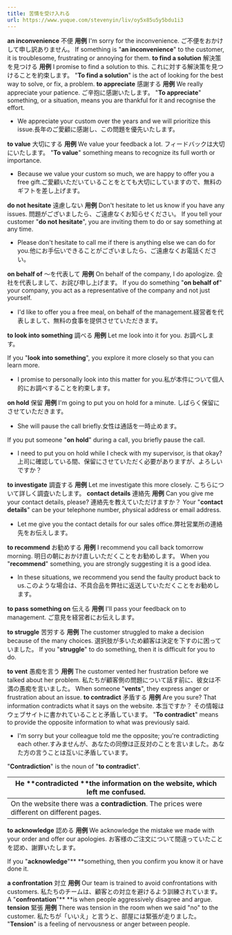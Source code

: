 ```yaml
---
title: 苦情を受け入れる
url: https://www.yuque.com/stevenyin/liv/oy5x85u5y5bdu1i3
---
```


**an inconvenience**
不便
**用例**
I'm sorry for the inconvenience.
ご不便をおかけして申し訳ありません。
If something is "**an inconvenience**" to the customer, it is troublesome, frustrating or annoying for them.
**to find a solution**
解決策を見つける
**用例**
I promise to find a solution to this.
これに対する解決策を見つけることを約束します。
"**To find a solution**" is the act of looking for the best way to solve, or fix, a problem.
**to appreciate**
感謝する
**用例**
We really appreciate your patience.
ご辛抱に感謝いたします。
"**To appreciate**" something, or a situation, means you are thankful for it and recognise the effort.

- We appreciate your custom over the years and we will prioritize this issue.長年のご愛顧に感謝し、この問題を優先いたします。

**to value**
大切にする
**用例**
We value your feedback a lot.
フィードバックは大切にいたします。
"**To value**" something means to recognize its full worth or importance.

- Because we value your custom so much, we are happy to offer you a free gift.ご愛顧いただいていることをとても大切にしていますので、無料のギフトを差し上げます。

**do not hesitate**
遠慮しない
**用例**
Don't hesitate to let us know if you have any issues.
問題がございましたら、ご遠慮なくお知らせください。
If you tell your customer "**do not hesitate**", you are inviting them to do or say something at any time.

- Please don't hesitate to call me if there is anything else we can do for you.他にお手伝いできることがございましたら、ご遠慮なくお電話ください。

**on behalf of**
～を代表して
**用例**
On behalf of the company, I do apologize.
会社を代表しまして、お詫び申し上げます。
If you do something "**on behalf of**" your company, you act as a representative of the company and not just yourself.

- I'd like to offer you a free meal, on behalf of the management.経営者を代表しまして、無料の食事を提供させていただきます。

**to look into something**
調べる
**用例**
Let me look into it for you.
お調べします。

If you "**look into something**", you explore it more closely so that you can learn more.

- I promise to personally look into this matter for you.私が本件について個人的にお調べすることを約束します。

**on hold**
保留
**用例**
I'm going to put you on hold for a minute.
しばらく保留にさせていただきます。

- She will pause the call briefly.女性は通話を一時止めます。

If you put someone "**on hold**" during a call, you briefly pause the call.

- I need to put you on hold while I check with my supervisor, is that okay?上司に確認している間、保留にさせていただく必要がありますが、よろしいですか？

**to investigate**
調査する
**用例**
Let me investigate this more closely.
こちらについて詳しく調査いたします。
**contact details**
連絡先
**用例**
Can you give me your contact details, please?
連絡先を教えていただけますか？
Your "**contact details**" can be your telephone number, physical address or email address.

- Let me give you the contact details for our sales office.弊社営業所の連絡先をお伝えします。

**to recommend**
お勧めする
**用例**
I recommend you call back tomorrow morning.
明日の朝におかけ直しいただくことをお勧めします。
When you "**recommend**" something, you are strongly suggesting it is a good idea.

- In these situations, we recommend you send the faulty product back to us.このような場合は、不具合品を弊社に返送していただくことをお勧めします。

**to pass something on**
伝える
**用例**
I'll pass your feedback on to management.
ご意見を経営者にお伝えします。

**to struggle**
苦労する
**用例**
The customer struggled to make a decision because of the many choices.
選択肢が多いため顧客は決定を下すのに困っていました。
If you "**struggle**" to do something, then it is difficult for you to do.

**to vent**
愚痴を言う
**用例**
The customer vented her frustration before we talked about her problem.
私たちが顧客側の問題について話す前に、彼女は不満の愚痴を言いました。
When someone "**vents**", they express anger or frustration about an issue.
**to contradict**
矛盾する
**用例**
Are you sure? That information contradicts what it says on the website.
本当ですか？ その情報はウェブサイトに書かれていることと矛盾しています。
"**To contradict**" means to provide the opposite information to what was previously said.

- I'm sorry but your colleague told me the opposite; you're contradicting each other.すみませんが、あなたの同僚は正反対のことを言いました。あなた方の言うことは互いに矛盾しています。

"**Contradiction**" is the noun of "**to contradict**".

| He **contradicted **the information on the website, which left me confused. |
| --- |
| On the website there was a **contradiction**. The prices were different on different pages. |

**to acknowledge**
認める
**用例**
We acknowledge the mistake we made with your order and offer our apologies.
お客様のご注文について間違っていたことを認め、謝罪いたします。

If you "**acknowledge**"** **something, then you confirm you know it or have done it.

**a confrontation**
対立
**用例**
Our team is trained to avoid confrontations with customers.
私たちのチームは、顧客との対立を避けるよう訓練されています。
A "**confrontation**"** **is when people aggressively disagree and argue.
**tension**
緊張
**用例**
There was tension in the room when we said "no" to the customer.
私たちが「いいえ」と言うと、部屋には緊張が走りました。
"**Tension**" is a feeling of nervousness or anger between people.
